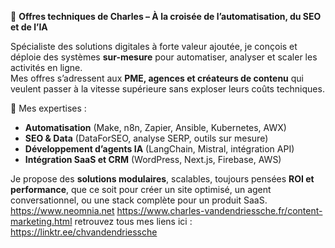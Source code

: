 🔧 **Offres techniques de Charles – À la croisée de l’automatisation, du SEO et de l’IA**

Spécialiste des solutions digitales à forte valeur ajoutée, je conçois et déploie des systèmes **sur-mesure** pour automatiser, analyser et scaler les activités en ligne.  
Mes offres s’adressent aux **PME, agences et créateurs de contenu** qui veulent passer à la vitesse supérieure sans exploser leurs coûts techniques.

🧩 Mes expertises :
- **Automatisation** (Make, n8n, Zapier, Ansible, Kubernetes, AWX)
- **SEO & Data** (DataForSEO, analyse SERP, outils sur mesure)
- **Développement d’agents IA** (LangChain, Mistral, intégration API)
- **Intégration SaaS et CRM** (WordPress, Next.js, Firebase, AWS)

Je propose des **solutions modulaires**, scalables, toujours pensées **ROI et performance**, que ce soit pour créer un site optimisé, un agent conversationnel, ou une stack complète pour un produit SaaS.
https://www.neomnia.net
https://www.charles-vandendriessche.fr/content-marketing.html
retrouvez tous mes liens ici : https://linktr.ee/chvandendriessche
